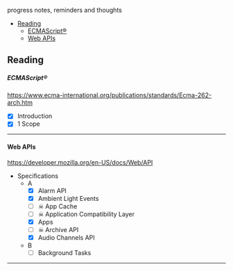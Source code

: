 
progress notes, reminders and thoughts
- [Reading](#reading)
  - [ECMAScript®](#ecmascript)
  - [Web APIs](#web-apis)

## Reading
##### ECMAScript®
https://www.ecma-international.org/publications/standards/Ecma-262-arch.htm
- [x] Introduction
- [x] 1 Scope
___
#### Web APIs
https://developer.mozilla.org/en-US/docs/Web/API
- Specifications
  - A
    - [x] Alarm API
    - [x] Ambient Light Events
    - [ ] &#x2620; App Cache
    - [ ] &#x2620; Application Compatibility Layer
    - [x] Apps
    - [ ] &#x2620; Archive API
    - [x] Audio Channels API
  - B
    - [ ] Background Tasks
___
